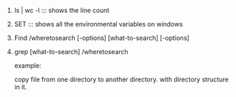 1. ls | wc -l ::: shows the line count
2. SET ::: shows all the environmental variables on windows
3. Find /wheretosearch [-options] [what-to-search] [-options]
4. grep [what-to-search] /wheretosearch 
   
   example: 
   
   copy file from one directory to another directory. with directory structure in it. 
